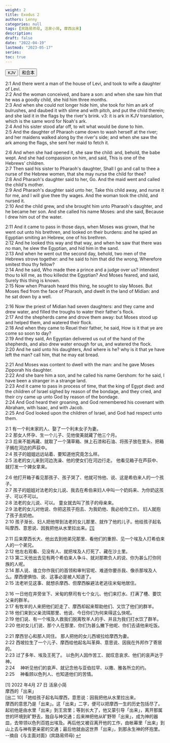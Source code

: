 ```yaml
---
weight: 2
title: Exodus 2
authors: Lenny
categories: null
tags: [宾路易师母, 活泉小简, 摩西出来]
description: 
draft: false
date: "2022-04-19"
lastmod: "2023-05-17"
series: 
toc: true
---
```



<!--more-->

<!-- Tab links -->
<div class="tab">
  <button class="tablinks active" onclick="tablabel(event, 'english')">KJV</button>
  <button class="tablinks" onclick="tablabel(event, 'chinese')">和合本</button>
  
</div>

<!-- Tab content -->
<div id="english" class="tabcontent" style="display:block">

2:1 And there went a man of the house of Levi, and took to wife a daughter of Levi.  
2:2 And the woman conceived, and bare a son: and when she saw him that he was a goodly child, she hid him three months.  
2:3 And when she could not longer hide him, she took for him an <a class = "blue">ark</a> of bulrushes, and daubed it with slime and with pitch, and put the child therein; and she laid it in the flags by the river's brink. <a class = "marginnote">v3: it is ark in KJV translation, which is the same word for Noah's ark.</a>  
2:4 And his sister stood afar off, to wit what would be done to him.  
2:5 And the daughter of Pharaoh came down to wash herself at the river; and her maidens walked along by the river's side; and when she saw the ark among the flags, she sent her maid to fetch it.  

2:6 And when she had opened it, she saw the child: and, behold, the babe wept. And she had compassion on him, and said, This is one of the Hebrews' children.  
2:7 Then said his sister to Pharaoh's daughter, Shall I go and call to thee a nurse of the Hebrew women, that she may nurse the child for thee?  
2:8 And Pharaoh's daughter said to her, Go. And the maid went and called the child's mother.  
2:9 And Pharaoh's daughter said unto her, Take this child away, and nurse it for me, and I will give thee thy wages. And the woman took the child, and nursed it.  
2:10 And the child grew, and she brought him unto Pharaoh's daughter, and he became her son. And she called his name Moses: and she said, Because I drew him out of the water.  

2:11 And it came to pass in those days, when Moses was grown, that he went out unto his brethren, and looked on their burdens: and he spied an Egyptian smiting an Hebrew, one of his brethren.  
2:12 And he looked this way and that way, and when he saw that there was no man, he slew the Egyptian, and hid him in the sand.  
2:13 And when he went out the second day, behold, two men of the Hebrews strove together: and he said to him that did the wrong, Wherefore smitest thou thy fellow?  
2:14 And he said, Who made thee a prince and a judge over us? intendest thou to kill me, as thou killedst the Egyptian? And Moses feared, and said, Surely this thing is known.  
2:15 Now when Pharaoh heard this thing, he sought to slay Moses. But Moses fled from the face of Pharaoh, and dwelt in the land of Midian: and he sat down by a well.  

2:16 Now the priest of Midian had seven daughters: and they came and drew water, and filled the troughs to water their father's flock.  
2:17 And the shepherds came and drove them away: but Moses stood up and helped them, and watered their flock.  
2:18 And when they came to Reuel their father, he said, How is it that ye are come so soon to day?  
2:19 And they said, An Egyptian delivered us out of the hand of the shepherds, and also drew water enough for us, and watered the flock.  
2:20 And he said unto his daughters, And where is he? why is it that ye have left the man? call him, that he may eat bread.  

2:21 And Moses was content to dwell with the man: and he gave Moses Zipporah his daughter.  
2:22 And she bare him a son, and he called his name Gershom: for he said, I have been a stranger in a strange land.  
2:23 And it came to pass in process of time, that the king of Egypt died: and the children of Israel sighed by reason of the bondage, and they cried, and their cry came up unto God by reason of the bondage.  
2:24 And God heard their groaning, and God remembered his covenant with Abraham, with Isaac, and with Jacob.  
2:25 And God looked upon the children of Israel, and God had respect unto them.  
</div>


<div id="chinese" class="tabcontent">

2:1 有一个利未家的人、娶了一个利未女子为妻。  
2:2 那女人怀孕、生一个儿子、见他俊美就藏了他三个月。  
2:3 后来不能再藏、就取了一个蒲草箱、抹上石漆和石油、将孩子放在里头、把箱子搁在河边的芦荻中。  
2:4 孩子的姐姐远远站着、要知道他究竟怎么样。  
2:5 法老的女儿来到河边洗澡、他的使女们在河边行走。  他看见箱子在芦荻中、就打发一个婢女拿来。  

2:6 他打开箱子看见那孩子、孩子哭了、他就可怜他、说、这是希伯来人的一个孩子。  
2:7 孩子的姐姐对法老的女儿说、我去在希伯来妇人中叫一个奶妈来、为你奶这孩子、可以不可以。  
2:8 法老的女儿说、可以。  童女就去叫了孩子的母亲来。  
2:9 法老的女儿对他说、你把这孩子抱去、为我奶他、我必给你工价。  妇人就抱了孩子去奶他。  
2:10 孩子渐长、妇人把他带到法老的女儿那里、就作了他的儿子。他给孩子起名叫摩西、意思说、因我把他从水里拉出来。<a id="1_ref" href = "#1" class = "index">[1]</a>  

2:11 后来摩西长大、他出去到他弟兄那里、看他们的重担、见一个埃及人打希伯来人的一个弟兄。  
2:12 他左右观看、见没有人、就把埃及人打死了、藏在沙土里。  
2:13 第二天他出去见有两个希伯来人争斗、就对那欺负人的说、你为甚么打你同族的人呢。  
2:14 那人说、谁立你作我们的首领和审判官呢、难道你要杀我、像杀那埃及人么。摩西便惧怕、说、这事必是被人知道了。  
2:15 法老听见这事、就想杀摩西、但摩西躲避法老逃往米甸地居住。  

2:16 一日他在井旁坐下、米甸的祭司有七个女儿、他们来打水、打满了槽、要饮父亲的群羊。  
2:17 有牧羊的人来把他们赶走了、摩西却起来帮助他们、又饮了他们的群羊。  
2:18 他们来到父亲流珥那里、他说、今日你们为何来得这么快呢。  
2:19 他们说、有一个埃及人救我们脱离牧羊人的手、并且为我们打水饮了群羊。  
2:20 他对女儿们说、那个人在那里、你们为甚么撇下他呢、你们去请他来吃饭。  

2:21 摩西甘心和那人同住。  那人把他的女儿西坡拉给摩西为妻。  
2:22 西坡拉生了一个儿子、摩西给他起名叫革舜、意思说、因我在外邦作了寄居的。  
2:23 过了多年、埃及王死了。  以色列人因作苦工、就叹息哀求、他们的哀声达于　神。  
2:24 　神听见他们的哀声、就记念他与亚伯拉罕、以撒、雅各所立的约。  
2:25 　神看顾以色列人、也知道他们的苦情。  

<p id="1">[1] 2022 年4月 27 日 活泉小简  
<br>摩西的「出来」  
<br>[出二 10]「她给孩子起名叫摩西，意思说：因我把他从水里拉出来。  
<br>摩西的意思乃是「出来」。这「出来」二字，便可以把摩西一生的历史包括尽了。起初他是由水里「出来」到王宫里；等到长大了，他又蒙引导「出来」，离开那属世的环境到旷野去，独自与神交通；后来神把他从旷野带「出来」，成为神的器皿，去带领以色列百姓出埃及。再后他又被召离开他的工作，由帐幕里「出来」到山上去与神有更亲密的交通；最后他就由这世界「出来」，到那永生神的怀抱里。 
<br>--摘自《与主面对面》(宾路易师母)
<a href="#1_ref">&#8617;</a>
</p>
   

</div>


